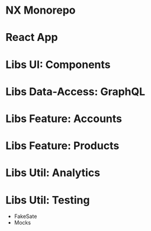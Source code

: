 # NX Monorepo

# React App

# Libs UI: Components

# Libs Data-Access: GraphQL

# Libs Feature: Accounts

# Libs Feature: Products

# Libs Util: Analytics

# Libs Util: Testing
- FakeSate
- Mocks
